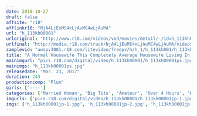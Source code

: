 ```yaml
---
date: 2018-10-27
draft: false
affsite: "r18"
afflinkr18: "NjA4LjEuMS4xLjAuMC4wLjAuMA"
url: "h_113kh00001"
urloriginal: "http://www.r18.com/videos/vod/movies/detail/-/id=h_113kh00001"
urlfinal: "http://media.r18.com/track/NjA4LjEuMS4xLjAuMC4wLjAuMA/videos/vod/movies/detail/-/id=h_113kh00001"
samplevid: "awspv3001.r18.com/litevideo/freepv/h/h_1/h_113kh001/h_113kh001_dmb_w.mp4"
title: "A Normal Housewife This Completely Average Housewife Living In A Completely Average Neighborhood Is A Total Shameful Pervert We Filmed These 7 Pretty Housewives And Treated Them Like Dirty Slutty AV Actresses"
mainimgurl: "pics.r18.com/digital/video/h_113kh00001/h_113kh00001ps.jpg"
mainimgs: "h_113kh00001ps.jpg"
releasedate: "Mar. 23, 2017"
duration: 243
productioncomp: "Plum"
girls: ['----']
categories: ['Married Woman', 'Big Tits', 'Amateur', 'Over 4 Hours', 'Hi-Def']
imgurls: ['pics.r18.com/digital/video/h_113kh00001/h_113kh00001jp-1.jpg', 'pics.r18.com/digital/video/h_113kh00001/h_113kh00001jp-2.jpg', 'pics.r18.com/digital/video/h_113kh00001/h_113kh00001jp-3.jpg', 'pics.r18.com/digital/video/h_113kh00001/h_113kh00001jp-4.jpg', 'pics.r18.com/digital/video/h_113kh00001/h_113kh00001jp-5.jpg', 'pics.r18.com/digital/video/h_113kh00001/h_113kh00001jp-6.jpg', 'pics.r18.com/digital/video/h_113kh00001/h_113kh00001jp-7.jpg', 'pics.r18.com/digital/video/h_113kh00001/h_113kh00001jp-8.jpg', 'pics.r18.com/digital/video/h_113kh00001/h_113kh00001jp-9.jpg', 'pics.r18.com/digital/video/h_113kh00001/h_113kh00001jp-10.jpg', 'pics.r18.com/digital/video/h_113kh00001/h_113kh00001jp-11.jpg', 'pics.r18.com/digital/video/h_113kh00001/h_113kh00001jp-12.jpg', 'pics.r18.com/digital/video/h_113kh00001/h_113kh00001jp-13.jpg', 'pics.r18.com/digital/video/h_113kh00001/h_113kh00001jp-14.jpg', 'pics.r18.com/digital/video/h_113kh00001/h_113kh00001jp-15.jpg', 'pics.r18.com/digital/video/h_113kh00001/h_113kh00001jp-16.jpg', 'pics.r18.com/digital/video/h_113kh00001/h_113kh00001jp-17.jpg', 'pics.r18.com/digital/video/h_113kh00001/h_113kh00001jp-18.jpg', 'pics.r18.com/digital/video/h_113kh00001/h_113kh00001jp-19.jpg', 'pics.r18.com/digital/video/h_113kh00001/h_113kh00001jp-20.jpg']
imgs: ['h_113kh00001jp-1.jpg', 'h_113kh00001jp-2.jpg', 'h_113kh00001jp-3.jpg', 'h_113kh00001jp-4.jpg', 'h_113kh00001jp-5.jpg', 'h_113kh00001jp-6.jpg', 'h_113kh00001jp-7.jpg', 'h_113kh00001jp-8.jpg', 'h_113kh00001jp-9.jpg', 'h_113kh00001jp-10.jpg', 'h_113kh00001jp-11.jpg', 'h_113kh00001jp-12.jpg', 'h_113kh00001jp-13.jpg', 'h_113kh00001jp-14.jpg', 'h_113kh00001jp-15.jpg', 'h_113kh00001jp-16.jpg', 'h_113kh00001jp-17.jpg', 'h_113kh00001jp-18.jpg', 'h_113kh00001jp-19.jpg', 'h_113kh00001jp-20.jpg']
---
```


